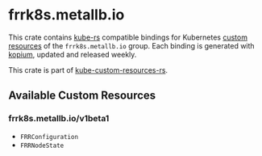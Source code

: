 <!--
SPDX-FileCopyrightText: The kube-custom-resources-rs Authors
SPDX-License-Identifier: 0BSD
 -->

# frrk8s.metallb.io

This crate contains [kube-rs](https://kube.rs/) compatible bindings for Kubernetes [custom resources](https://kubernetes.io/docs/tasks/extend-kubernetes/custom-resources/custom-resource-definitions/) of the `frrk8s.metallb.io` group. Each binding is generated with [kopium](https://github.com/kube-rs/kopium), updated and released weekly.

This crate is part of [kube-custom-resources-rs](https://github.com/metio/kube-custom-resources-rs).

## Available Custom Resources

### frrk8s.metallb.io/v1beta1
- `FRRConfiguration`
- `FRRNodeState`
